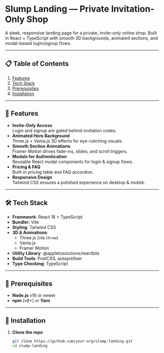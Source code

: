 # Slump Landing — Private Invitation-Only Shop

A sleek, responsive landing page for a private, invite-only online shop. Built in React + TypeScript with smooth 3D backgrounds, animated sections, and modal-based login/signup flows.

---

## 📋 Table of Contents

1. [Features](#-features)  
2. [Tech Stack](#-tech-stack)  
3. [Prerequisites](#-prerequisites)  
4. [Installation](#-installation)  
---

## 🔑 Features

- **Invite-Only Access**  
  Login and signup are gated behind invitation codes.  
- **Animated Hero Background**  
  Three.js + Vanta.js 3D effects for eye-catching visuals.  
- **Smooth Section Animations**  
  Framer Motion drives fade-ins, slides, and scroll triggers.  
- **Modals for Authentication**  
  Reusable React modal components for login & signup flows.  
- **Pricing & FAQ**  
  Built-in pricing table and FAQ accordion.  
- **Responsive Design**  
  Tailwind CSS ensures a polished experience on desktop & mobile.

---

## 🛠 Tech Stack

- **Framework**: React 18 + TypeScript  
- **Bundler**: Vite  
- **Styling**: Tailwind CSS  
- **3D & Animations**:  
  - Three.js (via `three`)  
  - Vanta.js  
  - Framer Motion  
- **Utility Library**: @appletosolutions/reactbits  
- **Build Tools**: PostCSS, autoprefixer  
- **Type Checking**: TypeScript

---

## 🔧 Prerequisites

- **Node.js** v16 or newer  
- **npm** (v8+) or **Yarn**  

---

## 🚀 Installation

1. **Clone the repo**  
   ```bash
   git clone https://github.com/your-org/slump-landing.git
   cd slump-landing
